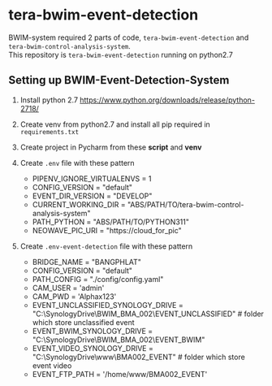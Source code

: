 # tera-bwim-event-detection
BWIM-system required 2 parts of code, `tera-bwim-event-detection` and `tera-bwim-control-analysis-system`. <br>
This repository is `tera-bwim-event-detection` running on python2.7


## Setting up BWIM-Event-Detection-System

1. Install python 2.7
https://www.python.org/downloads/release/python-2718/

2. Create venv from python2.7 and install all pip required in `requirements.txt`

3. Create project in Pycharm from these __script__ and __venv__

4. Create `.env` file with these pattern <br>
    - PIPENV_IGNORE_VIRTUALENVS = 1
    - CONFIG_VERSION = "default"
    - EVENT_DIR_VERSION = "DEVELOP"
    - CURRENT_WORKING_DIR = "ABS/PATH/TO/tera-bwim-control-analysis-system"
    - PATH_PYTHON = "ABS/PATH/TO/PYTHON311"
    - NEOWAVE_PIC_URI = "https://cloud_for_pic"

5. Create `.env-event-detection` file with these pattern <br>
    - BRIDGE_NAME = "BANGPHLAT"
    - CONFIG_VERSION = "default"
    - PATH_CONFIG = "./config/config.yaml"
    - CAM_USER = 'admin'
    - CAM_PWD = 'Alphax123'
    - EVENT_UNCLASSIFIED_SYNOLOGY_DRIVE = "C:\SynologyDrive\BWIM_BMA_002\EVENT_UNCLASSIFIED" # folder which store unclassified event
    - EVENT_BWIM_SYNOLOGY_DRIVE = "C:\SynologyDrive\BWIM_BMA_002\EVENT_BWIM"
    - EVENT_VIDEO_SYNOLOGY_DRIVE = "C:\SynologyDrive\www\BMA002_EVENT"   # folder which store event video
    - EVENT_FTP_PATH = '/home/www/BMA002_EVENT'